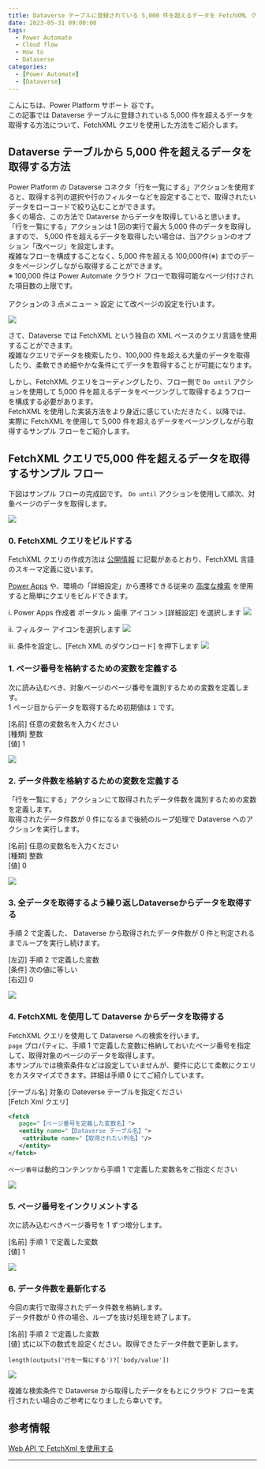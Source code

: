 ```yaml
---
title: Dataverse テーブルに登録されている 5,000 件を超えるデータを FetchXML クエリを使用して取得する
date: 2023-05-31 09:00:00
tags:
  - Power Automate
  - Cloud flow
  - How to
  - Dataverse
categories:
  - [Power Automate]
  - [Dataverse]
---
```


こんにちは、Power Platform サポート 谷です。<br/>
この記事では Dataverse テーブルに登録されている 5,000 件を超えるデータを取得する方法について、FetchXML クエリを使用した方法をご紹介します。

<!-- more -->

## Dataverse テーブルから 5,000 件を超えるデータを取得する方法
Power Platform の Dataverse コネクタ「行を一覧にする」アクションを使用すると、取得する列の選択や行のフィルターなどを設定することで、取得されたいデータをローコードで絞り込むことができます。<br/>
多くの場合、この方法で Dataverse からデータを取得していると思います。<br/>
「行を一覧にする」アクションは 1 回の実行で最大 5,000 件のデータを取得しますので、 5,000 件を超えるデータを取得したい場合は、当アクションのオプション「改ページ」を設定します。<br/>
複雑なフローを構成することなく、5,000 件を超える 100,000件(※) までのデータをページングしながら取得することができます。<br/>
※ 100,000 件は Power Automate クラウド フローで取得可能なページ付けされた項目数の上限です。
<br/>
<br/>
アクションの 3 点メニュー > 設定 にて改ページの設定を行います。

![](./fetch-xml/image01.png) 


さて、Dataverse では FetchXML という独自の XML ベースのクエリ言語を使用することができます。<br/>
複雑なクエリでデータを検索したり、100,000 件を超える大量のデータを取得したり、柔軟できめ細やかな条件にてデータを取得することが可能になります。

しかし、FetchXML クエリをコーディングしたり、フロー側で `Do until` アクションを使用して 5,000 件を超えるデータをページングして取得するようフローを構成する必要があります。<br/>
FetchXML を使用した実装方法をより身近に感じていただきたく、以降では、実際に FetchXML を使用して 5,000 件を超えるデータをページングしながら取得するサンプル フローをご紹介します。


## FetchXML クエリで5,000 件を超えるデータを取得するサンプル フロー
下図はサンプル フローの完成図です。 `Do until` アクションを使用して順次、対象ページのデータを取得します。

![](./fetch-xml/image02.png) 

### 0. FetchXML クエリをビルドする
FetchXML クエリの作成方法は [公開情報](https://learn.microsoft.com/ja-jp/power-apps/developer/data-platform/use-fetchxml-construct-query) に記載があるとおり、FetchXML 言語のスキーマ定義に従います。<br/>

[Power Apps](https://make.powerapps.com) や、環境の「詳細設定」から遷移できる従来の [高度な検索](https://learn.microsoft.com/ja-jp/power-apps/user/advanced-find) を使用すると簡単にクエリをビルドできます。

i.  Power Apps 作成者 ポータル > 歯車 アイコン > [詳細設定] を選択します
![](./fetch-xml/image00-01.png) 

ii. フィルター アイコンを選択します
![](./fetch-xml/image00-02.png)

iii. 条件を設定し、[Fetch XML のダウンロード] を押下します
![](./fetch-xml/image00-03.png)

### 1. ページ番号を格納するための変数を定義する
次に読み込むべき、対象ページのページ番号を識別するための変数を定義します。    
1 ページ目からデータを取得するため初期値は `1` です。

[名前] 任意の変数名を入力ください    
[種類] 整数    
[値] 1    

![](./fetch-xml/image03.png) 

### 2. データ件数を格納するための変数を定義する
「行を一覧にする」アクションにて取得されたデータ件数を識別するための変数を定義します。<br/>
取得されたデータ件数が 0 件になるまで後続のループ処理で Dataverse へのアクションを実行します。

[名前] 任意の変数名を入力ください    
[種類] 整数    
[値] 0    

![](./fetch-xml/image04.png) 

### 3. 全データを取得するよう繰り返しDataverseからデータを取得する
手順 2 で定義した、 Dataverse から取得されたデータ件数が 0 件と判定されるまでループを実行し続けます。

[左辺] 手順 2 で定義した変数   
[条件] 次の値に等しい    
[右辺] 0    

![](./fetch-xml/image05.png) 


### 4. FetchXML を使用して Dataverse からデータを取得する
FetchXML クエリを使用して Dataverse への検索を行います。<br/>
`page` プロパティに、手順 1 で定義した変数に格納しておいたページ番号を指定して、取得対象のページのデータを取得します。<br/>
本サンプルでは検索条件などは設定していませんが、要件に応じて柔軟にクエリをカスタマイズできます。詳細は手順 0 にてご紹介しています。

[テーブル名] 対象の Dateverse テーブルを指定ください    
[Fetch Xml クエリ]    
```xml
<fetch
   page="【ページ番号を定義した変数名】">
   <entity name="【Dataverse テーブル名】">
    <attribute name="【取得されたい列名】"/>
   </entity>
</fetch>
```

`ページ番号`は動的コンテンツから手順 1 で定義した変数名をご指定ください

![](./fetch-xml/image06.png) 


### 5. ページ番号をインクリメントする
次に読み込むべきページ番号を 1 ずつ増分します。

[名前] 手順 1 で定義した変数    
[値] 1    

![](./fetch-xml/image07.png) 


### 6. データ件数を最新化する
今回の実行で取得されたデータ件数を格納します。<br/>
データ件数が 0 件の場合、ループを抜け処理を終了します。

[名前] 手順 2 で定義した変数    
[値] 式に以下の数式を設定ください。取得できたデータ件数で更新します。    
```
length(outputs('行を一覧にする')?['body/value'])
```
![](./fetch-xml/image08.png) 

複雑な検索条件で Dataverse から取得したデータをもとにクラウド フローを実行されたい場合のご参考になりましたら幸いです。


## 参考情報
[Web API で FetchXml を使用する](https://learn.microsoft.com/ja-jp/power-apps/developer/data-platform/webapi/use-fetchxml-web-api#paging-with-fetchxml)

---
